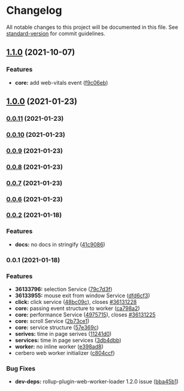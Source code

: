 # Changelog

All notable changes to this project will be documented in this file. See [standard-version](https://github.com/conventional-changelog/standard-version) for commit guidelines.

## [1.1.0](https://github.com/thecreazy/cerbero/compare/v1.0.0...v1.1.0) (2021-10-07)


### Features

* **core:** add web-vitals event ([f9c06eb](https://github.com/thecreazy/cerbero/commit/f9c06ebedc1f369acf8d0e94af92ba62ba36034c))

## [1.0.0](https://github.com/thecreazy/cerbero/compare/v0.0.11...v1.0.0) (2021-01-23)

### [0.0.11](https://github.com/thecreazy/cerbero/compare/v0.0.10...v0.0.11) (2021-01-23)

### [0.0.10](https://github.com/thecreazy/cerbero/compare/v0.0.9...v0.0.10) (2021-01-23)

### [0.0.9](https://github.com/thecreazy/cerbero/compare/v0.0.8...v0.0.9) (2021-01-23)

### [0.0.8](https://github.com/thecreazy/cerbero/compare/v0.0.7...v0.0.8) (2021-01-23)

### [0.0.7](https://github.com/thecreazy/cerbero/compare/v0.0.6...v0.0.7) (2021-01-23)

### [0.0.6](https://github.com/thecreazy/cerbero/compare/v0.0.2...v0.0.6) (2021-01-23)

### [0.0.2](https://github.com/thecreazy/cerbero/compare/v0.0.1...v0.0.2) (2021-01-18)


### Features

* **docs:** no docs in stringify ([41c9086](https://github.com/thecreazy/cerbero/commit/41c9086fd77df8284b7106b9c3b254e1e450704d))

### 0.0.1 (2021-01-18)


### Features

* **36133796:** selection Service ([79c7d3f](https://github.com/thecreazy/cerbero/commit/79c7d3f83a5661a9046697d52369d6fa458366f8))
* **36133955:** mouse exit from window Service ([dfd6cf3](https://github.com/thecreazy/cerbero/commit/dfd6cf3bc650c629a7f4ac38a433e5e9ab252432))
* **click:** click service ([48bc09c](https://github.com/thecreazy/cerbero/commit/48bc09cf1e4045d4d42c05dadc2242f6c28071f4)), closes [#36131228](https://github.com/thecreazy/cerbero/issues/36131228)
* **core:** passing event structure to worker ([ca798a2](https://github.com/thecreazy/cerbero/commit/ca798a274265086efeff08be00b6cc64163fe029))
* **core:** performance Service ([4975715](https://github.com/thecreazy/cerbero/commit/49757153b9a981521e122290991b0444ebb7356a)), closes [#36131225](https://github.com/thecreazy/cerbero/issues/36131225)
* **core:** scroll Service ([2b73ce1](https://github.com/thecreazy/cerbero/commit/2b73ce13285ccf58a3e9e76d214ecbdaf8c1adfb))
* **core:** service structure ([57e369c](https://github.com/thecreazy/cerbero/commit/57e369c9d567658cc4d4a1011fe18f42e48b4433))
* **serives:** time in page serives ([11241d0](https://github.com/thecreazy/cerbero/commit/11241d006fb9d0416d1fc0f29585028fd27fc370))
* **services:** time in page services ([3db4dbb](https://github.com/thecreazy/cerbero/commit/3db4dbbcfa7055293b656c26133dc7430b8bc6ea))
* **worker:** no inline worker ([e398ad8](https://github.com/thecreazy/cerbero/commit/e398ad89193b32fc7b7a093616e8cc24e9ce5169))
* cerbero web worker initializer ([c804ccf](https://github.com/thecreazy/cerbero/commit/c804ccf066505869f3d1a7fb7dc16fc95711050a))


### Bug Fixes

* **dev-deps:** rollup-plugin-web-worker-loader 1.2.0 issue ([bba45b1](https://github.com/thecreazy/cerbero/commit/bba45b11e542132db0ed11daa5674abb97340223))
